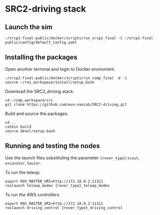 # SRC2-driving stack


## Launch the sim


```
~/srcp2-final-public/docker/scripts/run_srcp2_final -C ~/srcp2-final-public/config/default_config.yaml
```

## Installing the packages

Open another terminal and login to Docker enviroment.
```
~/srcp2-final-public/docker/scripts/run_comp_final -d -i
source ~/ros_workspace/install/setup.bash
```
Download the SRC2_driving stack. 

```
cd ~/cmp_workspace/src
git clone https://github.com/wvu-navLab/SRC2-driving.git
```

Build and source the packages.

```
cd ..
catkin build
source devel/setup.bash
```

## Running and testing the nodes

Use the launch files substituting the parameter `{rover_type}`:`scout`, `excavator`, `hauler`.

To run the teleop:
```
export ROS_MASTER_URI=http://172.18.0.2:11311
roslaunch teleop_modes {rover_type}_teleop_modes
```

To run the 4WS controllers:
```
export ROS_MASTER_URI=http://172.18.0.2:11311
roslaunch driving_control {rover_type}_driving_control
```

